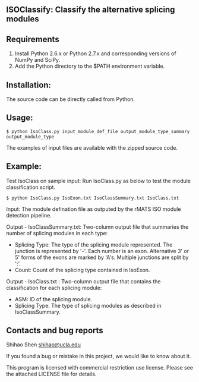 ## ISOClassify: Classify the alternative splicing modules

Requirements
------------
1. Install Python 2.6.x or Python 2.7.x and corresponding versions of NumPy and
SciPy.
2. Add the Python directory to the $PATH environment variable.

Installation:
------------
The source code can be directly called from Python.

Usage:
--------------------------------

    $ python IsoClass.py input_module_def_file output_module_type_summary output_module_type
    
The examples of input files are available with the zipped source code.

Example:
--------------------------------
Test IsoClass on sample input:
Run IsoClass.py as below to test the module classification script.

    $ python IsoClass.py IsoExon.txt IsoClassSummary.txt IsoClass.txt

Input: The module defination file as outputed by the rMATS ISO module detection pipeline.

Output - IsoClassSummary.txt: Two-column output file that summaries the number of splicing modules in each type:
- Splicing Type: The type of the splicing module represented. The junction is represented by '-'. 
Each number is an exon. Alternative 3' or 5' forms of the exons are marked by 'A's.
Multiple junctions are split by ':'.
- Count: Count of the splicing type contained in IsoExon.

Output - IsoClass.txt : Two-column output file that contains the classification for each splicing module:
- ASM: ID of the splicing module.
- Splicing Type: The type of splicing modules as described in IsoClassSummary.

Contacts and bug reports
------------------------
Shihao Shen
shihao@ucla.edu

If you found a bug or mistake in this project, we would like to know about it.

This program is licensed with commercial restriction use license. Please see the attached LICENSE file for details.
